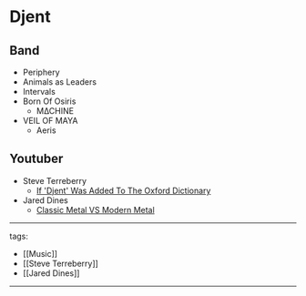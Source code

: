 # Djent

## Band
* Periphery
* Animals as Leaders
* Intervals
* Born Of Osiris
  * M∆CHINE
* VEIL OF MAYA
  * Aeris 

## Youtuber
* Steve Terreberry
  * [If 'Djent' Was Added To The Oxford Dictionary](https://youtu.be/YTkuJ4vRQZM)
* Jared Dines
  * [Classic Metal VS Modern Metal](https://youtu.be/DyIr1VItWL8)


---
tags:
  - [[Music]]
  - [[Steve Terreberry]]
  - [[Jared Dines]]

---

